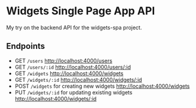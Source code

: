 # Widgets Single Page App API

My try on the backend API for the widgets-spa project.

## Endpoints

- GET `/users` [http://localhost:4000/users](http://spa.tglrw.com:4000/users)
- GET `/users/:id` [http://localhost:4000/users/:id](http://spa.tglrw.com:4000/users/:id)
- GET `/widgets` [http://localhost:4000/widgets](http://spa.tglrw.com:4000/widgets)
- GET `/widgets/:id` [http://localhost:4000/widgets/:id](http://spa.tglrw.com:4000/widgets/:id)
- POST `/widgets` for creating new widgets [http://localhost:4000/widgets](http://spa.tglrw.com:4000/widgets)
- PUT `/widgets/:id` for updating existing widgets [http://localhost:4000/widgets/:id](http://spa.tglrw.com:4000/widgets/:id)

